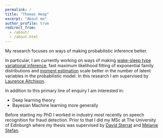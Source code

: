 ```yaml
---
permalink: /
title: "Thomas Heap"
excerpt: "About me"
author_profile: true
redirect_from: 
  - /about/
  - /about.html
---
```


My research focuses on ways of making probabilistic inference better. 

In particular, I am currently working on ways of making [wake-sleep type variational inference](https://arxiv.org/abs/2305.11022), fast maximum likelihood fitting of exponential family distributions and [moment estimation](https://arxiv.org/abs/2310.17374) scale better in the number of latent variables in the probabilistic model. In this research I am supervised by [Laurence Aitchison](http://www.gatsby.ucl.ac.uk/~laurence/index.html).

In addition to this primary line of enquiry I am interested in:

* Deep learning theory
* Bayesian Machine learning more generally

Before starting my PhD I worked in industry most recently on speech recognition for fraud detection. Prior to that I did my MSc at The University of Edinburgh where my thesis was supervised by [David Sterrat](https://www.ed.ac.uk/profile/sterratt) and [Melanie Stefan](http://melaniestefan.net/).
